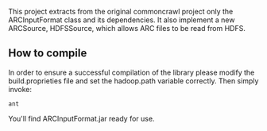 This project extracts from the original commoncrawl project only the ARCInputFormat class and its dependencies. It also implement a new ARCSource, HDFSSource, which allows ARC files to be read from HDFS.

## How to compile
In order to ensure a successful compilation of the library please modify the build.proprieties file and set the hadoop.path variable correctly.
Then simply invoke:

```
ant
```

You'll find ARCInputFormat.jar ready for use.
